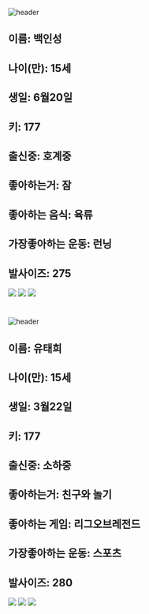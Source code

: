 ![header](https://capsule-render.vercel.app/api?type=Waving&color=ff0053&height=200&section=header&text=Welcome　TMI　Word&fontSize=50&animation=fadeIn&fontColor=DDDDDD)


## **이름: 백인성**
## **나이(만): 15세**
## **생일: 6월20일**
## **키: 177** 
## **출신중: 호계중**
## **좋아하는거: 잠**
## **좋아하는 음식: 육류**
## **가장좋아하는 운동: 런닝**
## **발사이즈: 275**



**<a href="https://www.youtube.com/channel/UCEpEOPydjrlXP3lgugz1LzA" target="_blank"><img src="https://img.shields.io/badge/유튜브-ff0000?style=flat-square&logo=youtube&logoColor=white"/></a>**
**<a href="https://steamcommunity.com/profiles/76561198796587864//channel/UCEpEOPydjrlXP3lgugz1LzA" target="_blank"><img src="https://img.shields.io/badge/스팀-000000?style=flat-square&logo=Steam&logoColor=white"/></a>**
 <a href="https://github.com/dlstjd0237/back_23_01_26.git" target="_blank"><img src="https://img.shields.io/badge/첫깃헙-ff1581?style=flat-square&logo=Taichi Graphics&logoColor=white"/></a>

#
![header](https://capsule-render.vercel.app/api?type=Waving&color=0000FF&height=200&section=header&text=T_M_I&fontSize=50&animation=fadeIn&fontColor=DDDDDD)
## **이름: 유태희**
## **나이(만): 15세**
## **생일: 3월22일**
## **키: 177** 
## **출신중: 소하중**
## **좋아하는거: 친구와 놀기**
## **좋아하는 게임: 리그오브레전드**
## **가장좋아하는 운동: 스포츠**
## **발사이즈: 280**

**<a href="https://www.op.gg/summoners/kr/%EB%A7%88%EB%A5%B4%EC%88%B4I" target="_blank"><img src="https://img.shields.io/badge/리그오브레전드(전적)-ff0000?style=flat-square&logo=riot games&logoColor=white"/></a>**
**<a href="https://www.instagram.com/youtaehew/" target="_blank"><img src="https://img.shields.io/badge/인스타그램-9932CC?style=flat-square&logo=Instagram&logoColor=white"/></a>**
 <a href="https://github.com/youtaehew" target="_blank"><img src="https://img.shields.io/badge/깃허브-ff1581?style=flat-square&logo=Taichi Graphics&logoColor=white"/></a>






